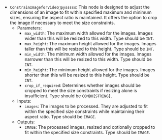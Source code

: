 - `ConstrainImageforVideopysssss`: This node is designed to adjust the dimensions of an image to fit within specified maximum and minimum sizes, ensuring the aspect ratio is maintained. It offers the option to crop the image if necessary to meet the size constraints.
    - Parameters:
        - `max_width`: The maximum width allowed for the images. Images wider than this will be resized to this width. Type should be `INT`.
        - `max_height`: The maximum height allowed for the images. Images taller than this will be resized to this height. Type should be `INT`.
        - `min_width`: The minimum width allowed for the images. Images narrower than this will be resized to this width. Type should be `INT`.
        - `min_height`: The minimum height allowed for the images. Images shorter than this will be resized to this height. Type should be `INT`.
        - `crop_if_required`: Determines whether images should be cropped to meet the size constraints if resizing alone is insufficient. Type should be `COMBO[STRING]`.
    - Inputs:
        - `images`: The images to be processed. They are adjusted to fit within the specified size constraints while maintaining their aspect ratio. Type should be `IMAGE`.
    - Outputs:
        - `IMAGE`: The processed images, resized and optionally cropped to fit within the specified size constraints. Type should be `IMAGE`.

